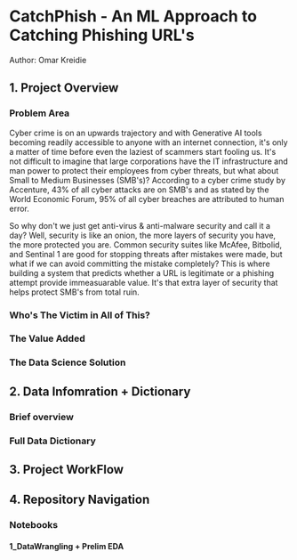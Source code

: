# CatchPhish - An ML Approach to Catching Phishing URL's 
Author: Omar Kreidie

## 1. Project Overview 
### Problem Area
Cyber crime is on an upwards trajectory and with Generative AI tools becoming readily accessible to anyone with an internet connection, it's only a matter of time before even the laziest of scammers start fooling us. It's not difficult to imagine that large corporations have the IT infrastructure and man power to protect their employees from cyber threats, but what about Small to Medium Businesses (SMB's)? According to a cyber crime study by Accenture, 43% of all cyber attacks are on SMB's and as stated by the World Economic Forum, 95% of all cyber breaches are attributed to human error. 

So why don't we just get anti-virus & anti-malware security and call it a day? Well, security is like an onion, the more layers of security you have, the more protected you are. Common security suites like McAfee, Bitbolid, and Sentinal 1 are good for stopping threats after mistakes were made, but what if we can avoid committing the mistake completely? This is where building a system that predicts whether a URL is legitimate or a phishing attempt provide immeasuarable value. It's that extra layer of security that helps protect SMB's from total ruin. 
### Who's The Victim in All of This? 

### The Value Added 

### The Data Science Solution

## 2. Data Infomration + Dictionary
### Brief overview

### Full Data Dictionary

## 3. Project WorkFlow

## 4. Repository Navigation
### Notebooks

#### 1_DataWrangling + Prelim EDA
